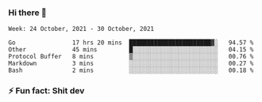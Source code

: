 ### Hi there 👋
<!--START_SECTION:waka-->
```text
Week: 24 October, 2021 - 30 October, 2021

Go                17 hrs 20 mins  ███████████████████████▓░   94.57 % 
Other             45 mins         █░░░░░░░░░░░░░░░░░░░░░░░░   04.15 % 
Protocol Buffer   8 mins          ▒░░░░░░░░░░░░░░░░░░░░░░░░   00.76 % 
Markdown          3 mins          ░░░░░░░░░░░░░░░░░░░░░░░░░   00.27 % 
Bash              2 mins          ░░░░░░░░░░░░░░░░░░░░░░░░░   00.18 % 
```
<!--END_SECTION:waka-->
<!--
**TG4LAaron/TG4LAaron** is a ✨ _special_ ✨ repository because its `README.md` (this file) appears on your GitHub profile.

Here are some ideas to get you started:

- 🔭 I’m currently working on ...
- 🌱 I’m currently learning ...
- 👯 I’m looking to collaborate on ...
- 🤔 I’m looking for help with ...
- 💬 Ask me about ...
- 📫 How to reach me: ...
- 😄 Pronouns: ...
- ⚡ Fun fact: ...
-->
### ⚡ Fun fact: Shit dev
